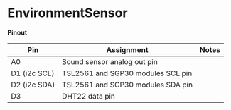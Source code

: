 # EnvironmentSensor

**Pinout**

| Pin          | Assignment                        | Notes |
|--------------|-----------------------------------|-------|
| A0           | Sound sensor analog out pin       |       |
| D1 (i2c SCL) | TSL2561 and SGP30 modules SCL pin |       |
| D2 (i2c SDA) | TSL2561 and SGP30 modules SDA pin |       |
| D3           | DHT22 data pin                    |       |
